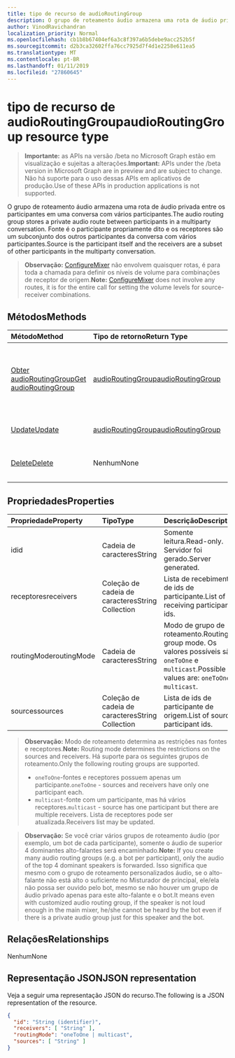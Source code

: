 ```yaml
---
title: tipo de recurso de audioRoutingGroup
description: O grupo de roteamento áudio armazena uma rota de áudio privada entre os participantes em uma conversa com vários participantes. Fonte é o participante propriamente dito e os receptores são um subconjunto dos outros participantes da conversa com vários participantes.
author: VinodRavichandran
localization_priority: Normal
ms.openlocfilehash: cb1b8b67404ef6a3c8f397a6b5debe9acc252b5f
ms.sourcegitcommit: d2b3ca32602ffa76cc7925d7f4d1e2258e611ea5
ms.translationtype: MT
ms.contentlocale: pt-BR
ms.lasthandoff: 01/11/2019
ms.locfileid: "27860645"
---
```

# <a name="audioroutinggroup-resource-type"></a><span data-ttu-id="e1817-104">tipo de recurso de audioRoutingGroup</span><span class="sxs-lookup"><span data-stu-id="e1817-104">audioRoutingGroup resource type</span></span>

> <span data-ttu-id="e1817-105">**Importante:** as APIs na versão /beta no Microsoft Graph estão em visualização e sujeitas a alterações.</span><span class="sxs-lookup"><span data-stu-id="e1817-105">**Important:** APIs under the /beta version in Microsoft Graph are in preview and are subject to change.</span></span> <span data-ttu-id="e1817-106">Não há suporte para o uso dessas APIs em aplicativos de produção.</span><span class="sxs-lookup"><span data-stu-id="e1817-106">Use of these APIs in production applications is not supported.</span></span>

<span data-ttu-id="e1817-107">O grupo de roteamento áudio armazena uma rota de áudio privada entre os participantes em uma conversa com vários participantes.</span><span class="sxs-lookup"><span data-stu-id="e1817-107">The audio routing group stores a private audio route between participants in a multiparty conversation.</span></span> <span data-ttu-id="e1817-108">Fonte é o participante propriamente dito e os receptores são um subconjunto dos outros participantes da conversa com vários participantes.</span><span class="sxs-lookup"><span data-stu-id="e1817-108">Source is the participant itself and the receivers are a subset of other participants in the multiparty conversation.</span></span>

> <span data-ttu-id="e1817-109">**Observação:** [ConfigureMixer](../api/participant-configuremixer.md) não envolvem quaisquer rotas, é para toda a chamada para definir os níveis de volume para combinações de receptor de origem.</span><span class="sxs-lookup"><span data-stu-id="e1817-109">**Note:** [ConfigureMixer](../api/participant-configuremixer.md) does not involve any routes, it is for the entire call for setting the volume levels for source-receiver combinations.</span></span>

## <a name="methods"></a><span data-ttu-id="e1817-110">Métodos</span><span class="sxs-lookup"><span data-stu-id="e1817-110">Methods</span></span>

| <span data-ttu-id="e1817-111">Método</span><span class="sxs-lookup"><span data-stu-id="e1817-111">Method</span></span>                                                  | <span data-ttu-id="e1817-112">Tipo de retorno</span><span class="sxs-lookup"><span data-stu-id="e1817-112">Return Type</span></span>                               | <span data-ttu-id="e1817-113">Descrição</span><span class="sxs-lookup"><span data-stu-id="e1817-113">Description</span></span>                                  |
|:--------------------------------------------------------|:------------------------------------------|:---------------------------------------------|
| [<span data-ttu-id="e1817-114">Obter audioRoutingGroup</span><span class="sxs-lookup"><span data-stu-id="e1817-114">Get audioRoutingGroup</span></span>](../api/audioroutinggroup-get.md)| [<span data-ttu-id="e1817-115">audioRoutingGroup</span><span class="sxs-lookup"><span data-stu-id="e1817-115">audioRoutingGroup</span></span>](audioroutinggroup.md) | <span data-ttu-id="e1817-116">Leia as propriedades e os relacionamentos do objeto audioRoutingGroup.</span><span class="sxs-lookup"><span data-stu-id="e1817-116">Read properties and relationships of audioRoutingGroup object.</span></span>|
| [<span data-ttu-id="e1817-117">Update</span><span class="sxs-lookup"><span data-stu-id="e1817-117">Update</span></span>](../api/audioroutinggroup-update.md)            | [<span data-ttu-id="e1817-118">audioRoutingGroup</span><span class="sxs-lookup"><span data-stu-id="e1817-118">audioRoutingGroup</span></span>](audioroutinggroup.md) | <span data-ttu-id="e1817-119">Lista de receptores de atualização.</span><span class="sxs-lookup"><span data-stu-id="e1817-119">Update receivers list.</span></span>                       |
| [<span data-ttu-id="e1817-120">Delete</span><span class="sxs-lookup"><span data-stu-id="e1817-120">Delete</span></span>](../api/audioroutinggroup-delete.md)            | <span data-ttu-id="e1817-121">Nenhum</span><span class="sxs-lookup"><span data-stu-id="e1817-121">None</span></span>                                      | <span data-ttu-id="e1817-122">Exclua o grupo de roteamento de áudio.</span><span class="sxs-lookup"><span data-stu-id="e1817-122">Delete the audio routing group.</span></span>              |

## <a name="properties"></a><span data-ttu-id="e1817-123">Propriedades</span><span class="sxs-lookup"><span data-stu-id="e1817-123">Properties</span></span>

| <span data-ttu-id="e1817-124">Propriedade</span><span class="sxs-lookup"><span data-stu-id="e1817-124">Property</span></span>      | <span data-ttu-id="e1817-125">Tipo</span><span class="sxs-lookup"><span data-stu-id="e1817-125">Type</span></span>              | <span data-ttu-id="e1817-126">Descrição</span><span class="sxs-lookup"><span data-stu-id="e1817-126">Description</span></span>                                                          |
| :----------   | :---------------- | :--------------------------------------------------------------------|
| <span data-ttu-id="e1817-127">id</span><span class="sxs-lookup"><span data-stu-id="e1817-127">id</span></span>            | <span data-ttu-id="e1817-128">Cadeia de caracteres</span><span class="sxs-lookup"><span data-stu-id="e1817-128">String</span></span>            | <span data-ttu-id="e1817-129">Somente leitura.</span><span class="sxs-lookup"><span data-stu-id="e1817-129">Read-only.</span></span> <span data-ttu-id="e1817-130">Servidor foi gerado.</span><span class="sxs-lookup"><span data-stu-id="e1817-130">Server generated.</span></span>                                         |
| <span data-ttu-id="e1817-131">receptores</span><span class="sxs-lookup"><span data-stu-id="e1817-131">receivers</span></span>     | <span data-ttu-id="e1817-132">Coleção de cadeia de caracteres</span><span class="sxs-lookup"><span data-stu-id="e1817-132">String Collection</span></span> | <span data-ttu-id="e1817-133">Lista de recebimento de ids de participante.</span><span class="sxs-lookup"><span data-stu-id="e1817-133">List of receiving participant ids.</span></span>                                   |
| <span data-ttu-id="e1817-134">routingMode</span><span class="sxs-lookup"><span data-stu-id="e1817-134">routingMode</span></span>   | <span data-ttu-id="e1817-135">Cadeia de caracteres</span><span class="sxs-lookup"><span data-stu-id="e1817-135">String</span></span>            | <span data-ttu-id="e1817-136">Modo de grupo de roteamento.</span><span class="sxs-lookup"><span data-stu-id="e1817-136">Routing group mode.</span></span>  <span data-ttu-id="e1817-137">Os valores possíveis são: `oneToOne` e `multicast`.</span><span class="sxs-lookup"><span data-stu-id="e1817-137">Possible values are: `oneToOne`, `multicast`.</span></span>   |
| <span data-ttu-id="e1817-138">sources</span><span class="sxs-lookup"><span data-stu-id="e1817-138">sources</span></span>       | <span data-ttu-id="e1817-139">Coleção de cadeia de caracteres</span><span class="sxs-lookup"><span data-stu-id="e1817-139">String Collection</span></span> | <span data-ttu-id="e1817-140">Lista de ids de participante de origem.</span><span class="sxs-lookup"><span data-stu-id="e1817-140">List of source participant ids.</span></span>                                      |

> <span data-ttu-id="e1817-141">**Observação:** Modo de roteamento determina as restrições nas fontes e receptores.</span><span class="sxs-lookup"><span data-stu-id="e1817-141">**Note:** Routing mode determines the restrictions on the sources and receivers.</span></span> <span data-ttu-id="e1817-142">Há suporte para os seguintes grupos de roteamento.</span><span class="sxs-lookup"><span data-stu-id="e1817-142">Only the following routing groups are supported.</span></span>
> - <span data-ttu-id="e1817-143">`oneToOne`-fontes e receptores possuem apenas um participante.</span><span class="sxs-lookup"><span data-stu-id="e1817-143">`oneToOne` - sources and receivers have only one participant each.</span></span>
> - <span data-ttu-id="e1817-144">`multicast`-fonte com um participante, mas há vários receptores.</span><span class="sxs-lookup"><span data-stu-id="e1817-144">`multicast` - source has one participant but there are multiple receivers.</span></span> <span data-ttu-id="e1817-145">Lista de receptores pode ser atualizada.</span><span class="sxs-lookup"><span data-stu-id="e1817-145">Receivers list may be updated.</span></span>

> <span data-ttu-id="e1817-146">**Observação:** Se você criar vários grupos de roteamento áudio (por exemplo, um bot de cada participante), somente o áudio de superior 4 dominantes alto-falantes será encaminhado.</span><span class="sxs-lookup"><span data-stu-id="e1817-146">**Note:** If you create many audio routing groups (e.g. a bot per participant), only the audio of the top 4 dominant speakers is forwarded.</span></span> <span data-ttu-id="e1817-147">Isso significa que mesmo com o grupo de roteamento personalizados áudio, se o alto-falante não está alto o suficiente no Misturador de principal, ele/ela não possa ser ouvido pelo bot, mesmo se não houver um grupo de áudio privado apenas para este alto-falante e o bot.</span><span class="sxs-lookup"><span data-stu-id="e1817-147">It means even with customized audio routing group, if the speaker is not loud enough in the main mixer, he/she cannot be heard by the bot even if there is a private audio group just for this speaker and the bot.</span></span>

## <a name="relationships"></a><span data-ttu-id="e1817-148">Relações</span><span class="sxs-lookup"><span data-stu-id="e1817-148">Relationships</span></span>
<span data-ttu-id="e1817-149">Nenhum</span><span class="sxs-lookup"><span data-stu-id="e1817-149">None</span></span>

## <a name="json-representation"></a><span data-ttu-id="e1817-150">Representação JSON</span><span class="sxs-lookup"><span data-stu-id="e1817-150">JSON representation</span></span>

<span data-ttu-id="e1817-151">Veja a seguir uma representação JSON do recurso.</span><span class="sxs-lookup"><span data-stu-id="e1817-151">The following is a JSON representation of the resource.</span></span>

<!-- {
  "blockType": "resource",
  "optionalProperties": [

  ],
  "@odata.type": "microsoft.graph.audioRoutingGroup"
}-->
```json
{
  "id": "String (identifier)",
  "receivers": [ "String" ],
  "routingMode": "oneToOne | multicast",
  "sources": [ "String" ]
}
```
<!-- uuid: 8fcb5dbc-d5aa-4681-8e31-b001d5168d79
2015-10-25 14:57:30 UTC -->
<!-- {
  "type": "#page.annotation",
  "description": "audioRoutingGroup resource",
  "keywords": "",
  "section": "documentation",
  "tocPath": ""
}-->
